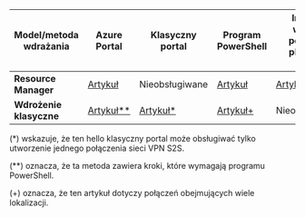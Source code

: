 | **Model/metoda wdrażania** | **Azure Portal** | **Klasyczny portal** | **Program PowerShell** | **Interfejs wiersza polecenia platformy Azure** |
| --- | --- | --- | --- | --- |
| **Resource Manager** |[Artykuł](../articles/vpn-gateway/vpn-gateway-howto-site-to-site-resource-manager-portal.md) |Nieobsługiwane |[Artykuł](../articles/vpn-gateway/vpn-gateway-create-site-to-site-rm-powershell.md) | [Artykuł](../articles/vpn-gateway/vpn-gateway-howto-site-to-site-resource-manager-cli.md) |
| **Wdrożenie klasyczne** |[Artykuł**](../articles/vpn-gateway/vpn-gateway-howto-site-to-site-classic-portal.md) |[Artykuł*](../articles/vpn-gateway/vpn-gateway-site-to-site-create.md) |[Artykuł+](../articles/vpn-gateway/vpn-gateway-multi-site.md) | Nieobsługiwane |

(*) wskazuje, że ten hello klasyczny portal może obsługiwać tylko utworzenie jednego połączenia sieci VPN S2S.

(**) oznacza, że ta metoda zawiera kroki, które wymagają programu PowerShell.

(+) oznacza, że ten artykuł dotyczy połączeń obejmujących wiele lokalizacji.